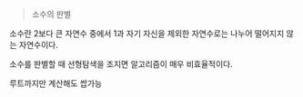 > 소수의 판별

소수란 2보다 큰 자연수 중에서 1과 자기 자신을 제외한 자연수로는 나누어 떨어지지 않는 자연수이다. 

소수를 판별할 때 선형탐색을 조지면 알고리즘이 매우 비효율적이다.


루트까지만 계산해도 쌉가능



    